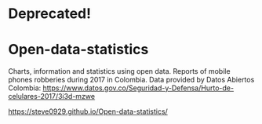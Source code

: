 # Deprecated!
# Open-data-statistics
Charts, information and statistics using open data.
Reports of mobile phones robberies during 2017 in Colombia. Data provided by Datos Abiertos Colombia: https://www.datos.gov.co/Seguridad-y-Defensa/Hurto-de-celulares-2017/3i3d-mzwe

https://steve0929.github.io/Open-data-statistics/
